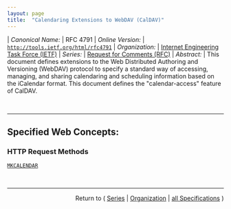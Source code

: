 ```yaml
---
layout: page
title:  "Calendaring Extensions to WebDAV (CalDAV)"
---
```


| *Canonical Name:* | RFC 4791
| *Online Version:* | [`http://tools.ietf.org/html/rfc4791`](http://tools.ietf.org/html/rfc4791)
| *Organization:* | [Internet Engineering Task Force (IETF)](..  "List of specification series by this organization")
| *Series:* | [Request for Comments (RFC)](.  "List of specifications in this series")
| *Abstract:* | This document defines extensions to the Web Distributed Authoring and Versioning (WebDAV) protocol to specify a standard way of accessing, managing, and sharing calendaring and scheduling information based on the iCalendar format. This document defines the "calendar-access" feature of CalDAV.

<br/>
<hr/>

## Specified Web Concepts:

### HTTP Request Methods

[`MKCALENDAR`](/concepts/http-method/MKCALENDAR "An HTTP request using the MKCALENDAR method creates a new calendar collection resource. A server MAY restrict calendar collection creation to particular collections.")



<br/>
<hr/>

<p style="text-align: right">Return to ( <a href="./">Series</a> | <a href="../">Organization</a> | <a href="../../">all Specifications</a> )</p>